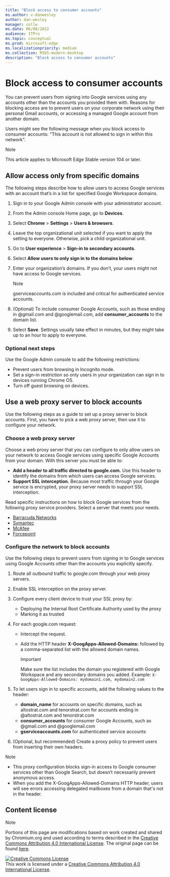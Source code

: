 ```yaml
---
title: "Block access to consumer accounts"
ms.author: v-danwesley
author: dan-wesley
manager: collw
ms.date: 06/08/2022
audience: ITPro
ms.topic: conceptual
ms.prod: microsoft-edge
ms.localizationpriority: medium
ms.collection: M365-modern-desktop
description: "Block access to consumer accounts"
---
```


# Block access to consumer accounts

You can prevent users from signing into Google services using any accounts other than the accounts you provided them with. Reasons for blocking access are to prevent users on your corporate network using their personal Gmail accounts, or accessing a managed Google account from another domain.

Users might see the following message when you block access to consumer accounts:
"This account is not allowed to sign in within this network".

> [!NOTE]
> This article applies to Microsoft Edge Stable version 104 or later.

## Allow access only from specific domains

The following steps describe how to allow users to access Google services with an account that’s in a list for specified Google Workspace domains.

1. Sign in to your Google Admin console with your administrator account.
2. From the Admin console Home page, go to **Devices**.
3. Select **Chrome** > **Settings** > **Users & browsers**.
4. Leave the top organizational unit selected if you want to apply the setting to everyone. Otherwise, pick a child organizational unit.
5. Go to **User experience** > **Sign-in to secondary accounts**.
6. Select **Allow users to only sign in to the domains below**.
7. Enter your organization’s domains. If you don’t, your users might not have access to Google services.

   > [!NOTE]
   > gserviceaccounts.com is included and critical for authenticated service accounts.

8. (Optional) To include consumer Google Accounts, such as those ending in @gmail.com and @googlemail.com, add **consumer_accounts** to the domain list.
9. Select **Save**. Settings usually take effect in minutes, but they might take up to an hour to apply to everyone.

### Optional next steps

Use the Google Admin console to add the following restrictions:

- Prevent users from browsing in Incognito mode. 
- Set a sign-in restriction so only users in your organization can sign in to devices running Chrome OS.
- Turn off guest browsing on devices.

## Use a web proxy server to block accounts

Use the following steps as a guide to set up a proxy server to block accounts. First, you have to pick a web proxy server, then use it to configure your network.

### Choose a web proxy server

Choose a web proxy server that you can configure to only allow users on your network to access Google services using specific Google Accounts from your domain. With this server you must be able to:

- **Add a header to all traffic directed to google.com.** Use this header to identify the domains from which users can access Google services.
- **Support SSL interception.** Because most traffic through your Google service is encrypted, your proxy server needs to support SSL interception.

Read specific instructions on how to block Google services from the following proxy service providers. Select a server that meets your needs.

- [Barracuda Networks](https://campus.barracuda.com/product/websecuritygateway/doc/17106182/g-suite-control-over-https)
- [Symantec](https://knowledge.broadcom.com/external/article?legacyId=TECH241152)
- [McAfee](https://docs.trellix.com/search?q=proxy%20server)
- [Forcepoint](https://www.websense.com/content/support/library/web/v85/wcg_help/gmail_add_hdr_rule.aspx )

### Configure the network to block accounts

Use the following steps to prevent users from signing in to Google services using Google Accounts other than the accounts you explicitly specify.

1. Route all  outbound traffic to google.com through your web proxy servers.
2. Enable SSL interception on the proxy server.
3. Configure every client device to trust your SSL proxy by:

   - Deploying the Internal Root Certificate Authority used by the proxy
   - Marking it as trusted

4. For each google.com request:

   - Intercept the request.
   - Add the HTTP header **X-GoogApps-Allowed-Domains:** followed by a comma-separated list with the allowed domain names.

      > [!IMPORTANT]
      > Make sure the list includes the domain you registered with Google Workspace and any secondary domains you added.
      > Example: `X-GoogApps-Allowed-Domains: mydomain1.com, mydomain2.com`

5. To let users sign in to specific accounts, add the following values to the header:

   - **domain_name** for accounts on specific domains, such as altostrat.com and tenorstrat.com for accounts ending in @altostrat.com and tenorstrat.com
   - **consumer_accounts** for consumer Google Accounts, such as @gmail.com and @googlemail.com
   - **gserviceaccounts.com** for authenticated service accounts

6. (Optional, but recommended) Create a proxy policy to prevent users from inserting their own headers.

> [!NOTE]
> - This proxy configuration blocks sign-in access to Google consumer services other than Google Search, but doesn’t necessarily prevent anonymous access.<br>
> - When you add the X-GoogApps-Allowed-Domains HTTP header, users will see errors accessing delegated mailboxes from a domain that's not in the header.

## Content license

> [!NOTE]
> Portions of this page are modifications based on work created and shared by Chromium.org and used according to terms described in the [Creative Commons Attribution 4.0 International License](http://creativecommons.org/licenses/by/4.0/). The original page can be found [here](https://developer.chrome.com/blog/immutable-document-domain/).

<a rel="license" href="http://creativecommons.org/licenses/by/4.0/"><img alt="Creative Commons License" src="https://i.creativecommons.org/l/by/4.0/88x31.png" /></a><br />This work is licensed under a <a rel="license" href="http://creativecommons.org/licenses/by/4.0/">Creative Commons Attribution 4.0 International License</a>.
